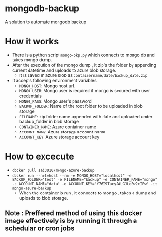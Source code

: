 # mongodb-backup
A solution to automate mongodb backup

# How it works 
* There is a python script ```mongo-bkp.py``` which connects to mongo db and takes mongo dump.
* After the execution of the mongo dump , it zip's the folder by appending current datetime and uploads to azure blob storage.
    * It is saved in azure blob as ```containername/date/backup_date.zip```
* It accepts following environment variables
    * ```MONGO_HOST```: Mongo host url.
    * ```MONGO_USER```: Mongo user is required if mongo is secured with user credentials
    * ```MONGO_PASS```: Mongo user's password
    * ```BACKUP_FOLDER```: Name of the root folder to be uploaded in blob storage
    * ```FILENAME```: zip folder name appended with date and uploaded under backup_folder in blob storage
    * ```CONTAINER_NAME```: Azure container name
    * ```ACCOUNT_NAME```: Azure storage account name
    * ```ACCOUNT_KEY```: Azure storage account key

# How to excecute
* ```docker pull sai3010/mongo-azure-backup ```
*  ```docker run --net=host --rm -e MONGO_HOST="localhost" -e BACKUP_FOLDER="test" -e FILENAME="backup" -e CONTAINER_NAME="mongo" -e ACCOUNT_NAME="data" -e ACCOUNT_KEY="Y76I9TacyJALGJLeEw2cIFw" -it mongo-azure-backup```
    * When the container is run , it connects to mongo , takes a dump and uploads to blob storage.

## Note : Preffered method of using this docker image effectively is by running it through a schedular or cron jobs
